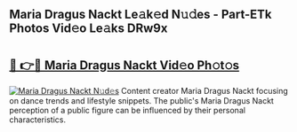 ## Maria Dragus Nackt Le𝚊k𝚎d N𝚞𝚍es - Part-ETk Photos Vid𝚎o Le𝚊ks DRw9x

# <h2><a href="http://fb50hq9.evod.top/?m=Maria+Dragus+Nackt">🔗 👉🔴 Maria Dragus Nackt Vid𝚎o Ph𝚘t𝚘s</a></h2>

[![Maria Dragus Nackt N𝚞d𝚎s](https://i.imgur.com/8V9OHl7.gif)](http://fb50hq9.evod.top/?m=Maria+Dragus+Nackt)
Content creator Maria Dragus Nackt focusing on dance trends and lifestyle snippets. The public's Maria Dragus Nackt perception of a public figure can be influenced by their personal characteristics. 
